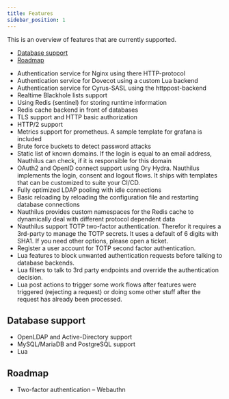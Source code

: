 ```yaml
---
title: Features
sidebar_position: 1
---
```

This is an overview of features that are currently supported.

<!-- TOC -->
  * [Database support](#database-support)
  * [Roadmap](#roadmap)
<!-- TOC -->

- Authentication service for Nginx using there HTTP-protocol
- Authentication service for Dovecot using a custom Lua backend
- Authentication service for Cyrus-SASL using the httppost-backend
- Realtime Blackhole lists support
- Using Redis (sentinel) for storing runtime information
- Redis cache backend in front of databases
- TLS support and HTTP basic authorization
- HTTP/2 support
- Metrics support for prometheus. A sample template for grafana is included
- Brute force buckets to detect password attacks
- Static list of known domains. If the login is equal to an email address, Nauthilus can check, if it is responsible for
  this domain
- OAuth2 and OpenID connect support using Ory Hydra. Nauthilus implements the login, consent and logout flows. It ships
  with templates that can be customized to suite your CI/CD.
- Fully optimized LDAP pooling with idle connections
- Basic reloading by reloading the configuration file and restarting database connections
- Nauthilus provides custom namespaces for the Redis cache to dynamically deal with different protocol dependent data
- Nauthilus support TOTP two-factor authentication. Therefor it requires a 3rd-party to manage the TOTP secrets. It uses
  a default of 6 digits with SHA1. If you need other options, please open a ticket.
- Register a user account for TOTP second factor authentication.
- Lua features to block unwanted authentication requests before talking to
  database backends.
- Lua filters to talk to 3rd party endpoints and override the authentication
  decision.
- Lua post actions to trigger some work flows after features were triggered
  (rejecting a request) or doing some other stuff after the request has already been processed.

## Database support

- OpenLDAP and Active-Directory support
- MySQL/MariaDB and PostgreSQL support
- Lua

## Roadmap

- Two-factor authentication – Webauthn
